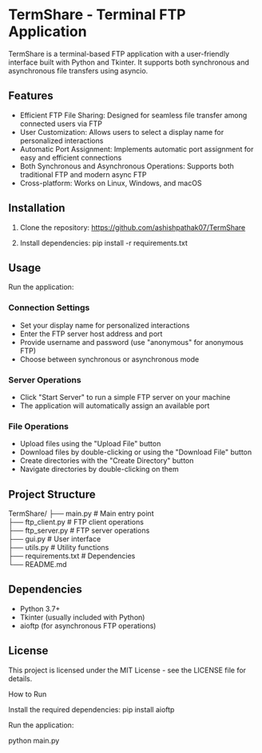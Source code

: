 # TermShare - Terminal FTP Application

TermShare is a terminal-based FTP application with a user-friendly interface built with Python and Tkinter. It supports both synchronous and asynchronous file transfers using asyncio.

## Features

- Efficient FTP File Sharing: Designed for seamless file transfer among connected users via FTP
- User Customization: Allows users to select a display name for personalized interactions
- Automatic Port Assignment: Implements automatic port assignment for easy and efficient connections
- Both Synchronous and Asynchronous Operations: Supports both traditional FTP and modern async FTP
- Cross-platform: Works on Linux, Windows, and macOS

## Installation

1. Clone the repository:
https://github.com/ashishpathak07/TermShare


2. Install dependencies:
pip install -r requirements.txt


## Usage

Run the application:


### Connection Settings
- Set your display name for personalized interactions
- Enter the FTP server host address and port
- Provide username and password (use "anonymous" for anonymous FTP)
- Choose between synchronous or asynchronous mode

### Server Operations
- Click "Start Server" to run a simple FTP server on your machine
- The application will automatically assign an available port

### File Operations
- Upload files using the "Upload File" button
- Download files by double-clicking or using the "Download File" button
- Create directories with the "Create Directory" button
- Navigate directories by double-clicking on them

## Project Structure
TermShare/
├── main.py # Main entry point <br>
├── ftp_client.py # FTP client operations <br>
├── ftp_server.py # FTP server operations <br>
├── gui.py # User interface <br>
├── utils.py # Utility functions <br>
├── requirements.txt # Dependencies <br>
└── README.md


## Dependencies

- Python 3.7+
- Tkinter (usually included with Python)
- aioftp (for asynchronous FTP operations)

## License

This project is licensed under the MIT License - see the LICENSE file for details.

How to Run

Install the required dependencies:
pip install aioftp

Run the application:

python main.py

